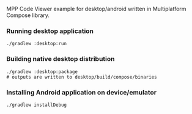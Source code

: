 MPP Code Viewer example for desktop/android written in Multiplatform Compose library.

### Running desktop application
```
./gradlew :desktop:run
```

### Building native desktop distribution
```
./gradlew :desktop:package
# outputs are written to desktop/build/compose/binaries
```

### Installing Android application on device/emulator
```
./gradlew installDebug
```